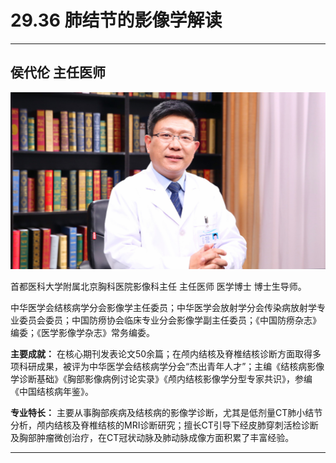 # 29.36 肺结节的影像学解读

---

## 侯代伦 主任医师

![1685944346607](image/c29_036/1685944346607.png)

首都医科大学附属北京胸科医院影像科主任 主任医师 医学博士 博士生导师。

中华医学会结核病学分会影像学主任委员；中华医学会放射学分会传染病放射学专业委员会委员；中国防痨协会临床专业分会影像学副主任委员；《中国防痨杂志》编委；《医学影像学杂志》常务编委。

**主要成就：** 在核心期刊发表论文50余篇；在颅内结核及脊椎结核诊断方面取得多项科研成果，被评为中华医学会结核病学分会“杰出青年人才”；主编《结核病影像学诊断基础》《胸部影像病例讨论实录》《颅内结核影像学分型专家共识》，参编《中国结核病年鉴》。

**专业特长：** 主要从事胸部疾病及结核病的影像学诊断，尤其是低剂量CT肺小结节分析，颅内结核及脊椎结核的MRI诊断研究；擅长CT引导下经皮肺穿刺活检诊断及胸部肿瘤微创治疗，在CT冠状动脉及肺动脉成像方面积累了丰富经验。

---
